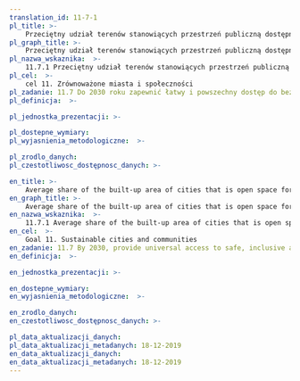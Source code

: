 ```yaml
---
translation_id: 11-7-1
pl_title: >-
    Przeciętny udział terenów stanowiących przestrzeń publiczną dostępną dla wszystkich w powierzchni miasta ogółem
pl_graph_title: >-
    Przeciętny udział terenów stanowiących przestrzeń publiczną dostępną dla wszystkich w powierzchni miasta ogółem
pl_nazwa_wskaznika:  >-
    11.7.1 Przeciętny udział terenów stanowiących przestrzeń publiczną dostępną dla wszystkich w powierzchni miasta ogółem
pl_cel:  >-
    cel 11. Zrównoważone miasta i społeczności
pl_zadanie: 11.7 Do 2030 roku zapewnić łatwy i powszechny dostęp do bezpiecznych i inkluzywnych terenów zielonych i przestrzeni publicznej, szczególnie kobietom, dzieciom, osobom starszym i osobom z niepełnosprawnością
pl_definicja:  >-

pl_jednostka_prezentacji: >-

pl_dostepne_wymiary:
pl_wyjasnienia_metodologiczne:  >-

pl_zrodlo_danych:
pl_czestotliwosc_dostępnosc_danych: >-

en_title: >-
    Average share of the built-up area of cities that is open space for public use for all
en_graph_title: >-
    Average share of the built-up area of cities that is open space for public use for all
en_nazwa_wskaznika:  >-
    11.7.1 Average share of the built-up area of cities that is open space for public use for all
en_cel:  >-
    Goal 11. Sustainable cities and communities
en_zadanie: 11.7 By 2030, provide universal access to safe, inclusive and accessible, green and public spaces, in particular for women and children, older persons and persons with disabilities
en_definicja:  >-

en_jednostka_prezentacji: >-

en_dostepne_wymiary:
en_wyjasnienia_metodologiczne:  >-

en_zrodlo_danych:
en_czestotliwosc_dostępnosc_danych: >-

pl_data_aktualizacji_danych:  
pl_data_aktualizacji_metadanych: 18-12-2019
en_data_aktualizacji_danych:  
en_data_aktualizacji_metadanych: 18-12-2019
---
```


